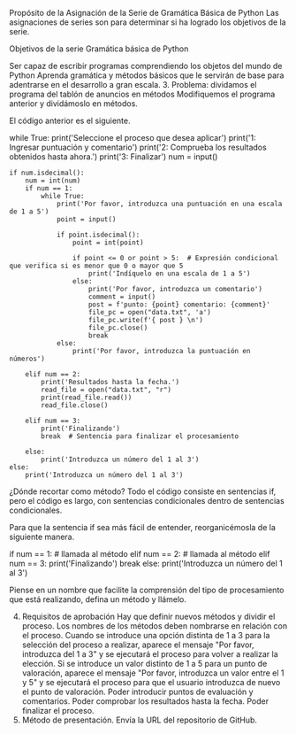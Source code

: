 Propósito de la Asignación de la Serie de Gramática Básica de Python
Las asignaciones de series son para determinar si ha logrado los objetivos de la serie.

Objetivos de la serie Gramática básica de Python

Ser capaz de escribir programas comprendiendo los objetos del mundo de Python
Aprenda gramática y métodos básicos que le servirán de base para adentrarse en el desarrollo a gran escala.
3. Problema: dividamos el programa del tablón de anuncios en métodos
Modifiquemos el programa anterior y dividámoslo en métodos.

El código anterior es el siguiente.

while True:
    print('Seleccione el proceso que desea aplicar')
    print('1: Ingresar puntuación y comentario')
    print('2: Comprueba los resultados obtenidos hasta ahora.')
    print('3: Finalizar')
    num = input()
    
    if num.isdecimal():
        num = int(num)
        if num == 1:
            while True:
                print('Por favor, introduzca una puntuación en una escala de 1 a 5')
                point = input()
                
                if point.isdecimal():
                    point = int(point)
                    
                    if point <= 0 or point > 5:  # Expresión condicional que verifica si es menor que 0 o mayor que 5
                        print('Indíquelo en una escala de 1 a 5')
                    else:
                        print('Por favor, introduzca un comentario')
                        comment = input()
                        post = f'punto: {point} comentario: {comment}'
                        file_pc = open("data.txt", 'a')
                        file_pc.write(f'{ post } \n')
                        file_pc.close()
                        break
                else:
                    print('Por favor, introduzca la puntuación en números')
        
        elif num == 2:
            print('Resultados hasta la fecha.')
            read_file = open("data.txt", "r")
            print(read_file.read())
            read_file.close()
        
        elif num == 3:
            print('Finalizando')
            break  # Sentencia para finalizar el procesamiento
        
        else:
            print('Introduzca un número del 1 al 3')
    else:
        print('Introduzca un número del 1 al 3')
 
¿Dónde recortar como método?
Todo el código consiste en sentencias if, pero el código es largo, con sentencias condicionales dentro de sentencias condicionales.

Para que la sentencia if sea más fácil de entender, reorganicémosla de la siguiente manera.

if num == 1:
    # llamada al método
elif num == 2:
    # llamada al método
elif num == 3:
    print('Finalizando')
    break
else:
    print('Introduzca un número del 1 al 3')
 
Piense en un nombre que facilite la comprensión del tipo de procesamiento que está realizando, defina un método y llámelo.

4. Requisitos de aprobación
Hay que definir nuevos métodos y dividir el proceso.
Los nombres de los métodos deben nombrarse en relación con el proceso.
Cuando se introduce una opción distinta de 1 a 3 para la selección del proceso a realizar, aparece el mensaje "Por favor, introduzca del 1 a 3" y se ejecutará el proceso para volver a realizar la elección.
Si se introduce un valor distinto de 1 a 5 para un punto de valoración, aparece el mensaje "Por favor, introduzca un valor entre el 1 y 5" y se ejecutará el proceso para que el usuario introduzca de nuevo el punto de valoración.
Poder introducir puntos de evaluación y comentarios.
Poder comprobar los resultados hasta la fecha.
Poder finalizar el proceso.
5. Método de presentación.
Envía la URL del repositorio de GitHub.
